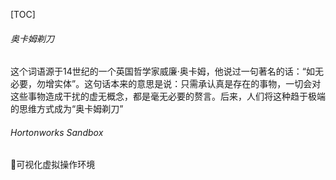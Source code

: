 [TOC]

###### 奥卡姆剃刀
这个词语源于14世纪的一个英国哲学家威廉·奥卡姆，他说过一句著名的话：“如无必要，勿增实体”。这句话本来的意思是说：只需承认真是存在的事物，一切会对这些事物造成干扰的虚无概念，都是毫无必要的赘言。后来，人们将这种趋于极端的思维方式成为“奥卡姆剃刀”


###### Hortonworks Sandbox
可视化虚拟操作环境

